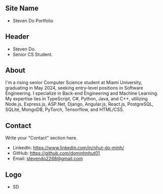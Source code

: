 ## Site Name
- Steven Do Portfolio

## Header
- Steven Do. 
- Senior CS Student.

## About
I'm a rising senior Computer Science student at Miami University, graduating in May 2024, seeking entry-level positions in Software Engineering.
I specialize in Back-end Engineering and Machine Learning. My expertise lies in TypeScript, C#, Python, Java, and C++, utilizing Node.js, Express.js, ASP.Net, Django, Angular.js, React.js, PostgreSQL, SQLite, MongoDB, PyTorch, Tensorflow, and HTML/CSS.

## Contact
Write your "Contact" section here.
- LinkedIn: https://www.linkedin.com/in/nhut-do-minh/
- GitHub: https://github.com/dominhnhut01
- Email: stevendo2268@gmail.com

## Logo
- SD
